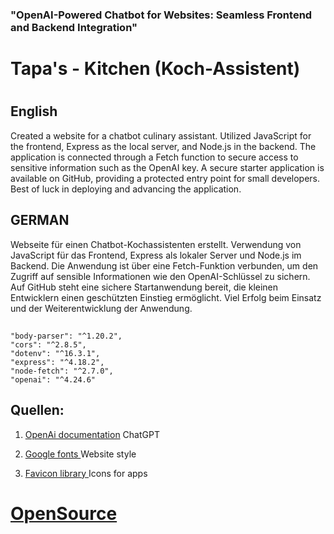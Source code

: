### "OpenAI-Powered Chatbot for Websites: Seamless Frontend and     Backend Integration"
#
#



# Tapa's - Kitchen (Koch-Assistent) 
#
#
## English
Created a website for a chatbot culinary assistant. Utilized JavaScript for the frontend, Express as the local server, and Node.js in the backend. The application is connected through a Fetch function to secure access to sensitive information such as the OpenAI key. A secure starter application is available on GitHub, providing a protected entry point for small developers. Best of luck in deploying and advancing the application.


## GERMAN
Webseite für einen Chatbot-Kochassistenten erstellt. Verwendung von JavaScript für das Frontend, Express als lokaler Server und Node.js im Backend. Die Anwendung ist über eine Fetch-Funktion verbunden, um den Zugriff auf sensible Informationen wie den OpenAI-Schlüssel zu sichern. Auf GitHub steht eine sichere Startanwendung bereit, die kleinen Entwicklern einen geschützten Einstieg ermöglicht. Viel Erfolg beim Einsatz und der Weiterentwicklung der Anwendung.
## 






    
    
    "body-parser": "^1.20.2",
    "cors": "^2.8.5",
    "dotenv": "^16.3.1",
    "express": "^4.18.2",
    "node-fetch": "^2.7.0",
    "openai": "^4.24.6"

    


 ## Quellen:
 1. [OpenAi documentation](https://platform.openai.com/docs/api-reference/making-requests)  ChatGPT

3. [ Google fonts ](https://developers.google.com/fonts/docs/getting_started?hl=de) Website style

4. [Favicon library ](https://www.domaintechnik.at/handbuch/favicon-generator.de) Icons for apps 
# [ OpenSource](#lizenz)
